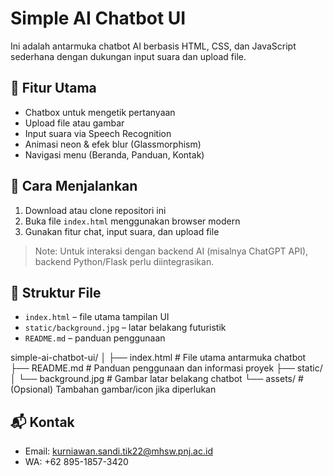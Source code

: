 # Simple AI Chatbot UI

Ini adalah antarmuka chatbot AI berbasis HTML, CSS, dan JavaScript sederhana dengan dukungan input suara dan upload file.

## 🧠 Fitur Utama
- Chatbox untuk mengetik pertanyaan
- Upload file atau gambar
- Input suara via Speech Recognition
- Animasi neon & efek blur (Glassmorphism)
- Navigasi menu (Beranda, Panduan, Kontak)

## 🚀 Cara Menjalankan
1. Download atau clone repositori ini
2. Buka file `index.html` menggunakan browser modern
3. Gunakan fitur chat, input suara, dan upload file

> Note: Untuk interaksi dengan backend AI (misalnya ChatGPT API), backend Python/Flask perlu diintegrasikan.

## 📁 Struktur File
- `index.html` – file utama tampilan UI
- `static/background.jpg` – latar belakang futuristik
- `README.md` – panduan penggunaan

simple-ai-chatbot-ui/
│
├── index.html                # File utama antarmuka chatbot
├── README.md                 # Panduan penggunaan dan informasi proyek
├── static/
│   └── background.jpg        # Gambar latar belakang chatbot
└── assets/                   # (Opsional) Tambahan gambar/icon jika diperlukan

## 📬 Kontak
- Email: kurniawan.sandi.tik22@mhsw.pnj.ac.id
- WA: +62 895-1857-3420
